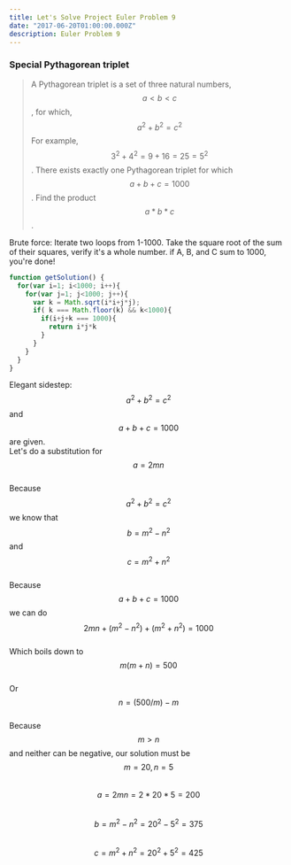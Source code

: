 ```yaml
---
title: Let's Solve Project Euler Problem 9
date: "2017-06-20T01:00:00.000Z"
description: Euler Problem 9
---
```


### Special Pythagorean triplet
>A Pythagorean triplet is a set of three natural numbers, $$a < b < c$$, for which,
$$a^2 + b^2 = c^2$$
For example, $$3^2 + 4^2 = 9 + 16 = 25 = 5^2$$.
There exists exactly one Pythagorean triplet for which $$a + b + c = 1000$$.
Find the product $$a * b * c$$.

Brute force: Iterate two loops from 1-1000. Take the square root of the sum of their squares, verify it's a whole number. if A, B, and C sum to 1000, you're done!

```javascript
function getSolution() {
  for(var i=1; i<1000; i++){
    for(var j=1; j<1000; j++){
      var k = Math.sqrt(i*i+j*j);
      if( k === Math.floor(k) && k<1000){
        if(i+j+k === 1000){
          return i*j*k
        }
      }
    }
  }
}
```

Elegant sidestep: $$a^2 + b^2 = c^2$$ and $$a + b + c = 1000$$ are given.<br/>
Let's do a substitution for $$a=2mn$$<br/>
Because $$a^2 + b^2 = c^2$$ we know that $$b=m^2-n^2$$ and $$c=m^2+n^2$$<br/>
Because $$a + b + c = 1000$$ we can do $$2mn + (m^2 -n^2) + (m^2 + n^2) = 1000$$<br/>
Which boils down to $$m(m+n) = 500$$<br/>
Or $$n = (500/m) - m$$<br/>
Because $$m > n$$ and neither can be negative, our solution must be $$m=20, n=5$$<br/>
$$a = 2mn = 2 * 20 * 5 = 200$$<br/>
$$b = m^2 - n^2 = 20^2 - 5^2 = 375$$<br/>
$$c = m^2 + n^2 = 20^2 + 5^2 = 425$$<br/>
